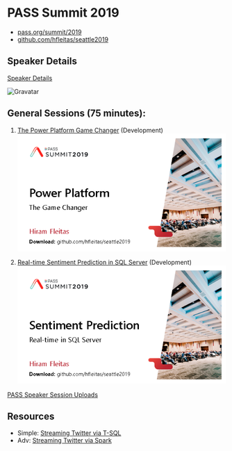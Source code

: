 # PASS Summit 2019
* [pass.org/summit/2019](https://www.pass.org/summit/2019/Home.aspx)
* [github.com/hfleitas/seattle2019](https://github.com/hfleitas/seattle19)

## Speaker Details
[Speaker Details](https://www.pass.org/summit/2019/Learn/SpeakerDetails.aspx?spid=4116)

![Gravatar](https://s.gravatar.com/avatar/a2f601b7a0fabf67b0caa008f9d93988?s=80
 "Hiram")

## General Sessions (75 minutes):

1. [The Power Platform Game Changer](https://www.pass.org/summit/2019/Learn/SessionDetails.aspx?name=the-power-platform-game-changer&sid=92321) (Development)
![1cover.png](https://github.com/hfleitas/seattle2019/blob/master/1cover.png "1cover")

2. [Real-time Sentiment Prediction in SQL Server](https://www.pass.org/summit/2019/Learn/SessionDetails.aspx?name=real-time-sentiment-prediction-in-sql-server&sid=90987) (Development)
![2cover.png](https://github.com/hfleitas/seattle2019/blob/master/2cover.png "2cover")

[PASS Speaker Session Uploads](https://www.pass.org/summit/2019/Speakers/SpeakerPortal/SessionUploads.aspx)

## Resources
* Simple: [Streaming Twitter via T-SQL](https://towardsdatascience.com/streaming-twitter-data-into-a-mysql-database-d62a02b050d6)
* Adv: [Streaming Twitter via Spark](https://github.com/microsoft/sql-server-samples/blob/master/samples/features/sql-big-data-cluster/spark/data-loading/spark-twitter-streaming-sample.ipynb)